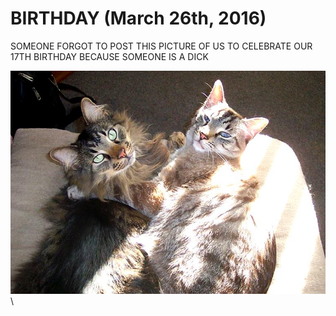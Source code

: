# BIRTHDAY (March 26th, 2016)

SOMEONE FORGOT TO POST THIS PICTURE OF US TO CELEBRATE OUR 17TH BIRTHDAY BECAUSE SOMEONE IS A DICK

![OLDMEN CATS](images/12670765_10104057945222101_2772493248888304332_n.jpg)\ 

